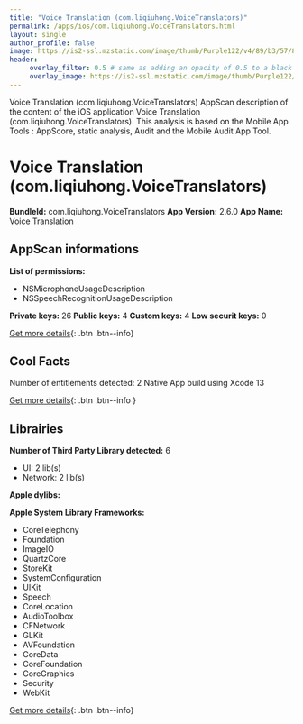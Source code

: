 ```yaml
---
title: "Voice Translation (com.liqiuhong.VoiceTranslators)"
permalink: /apps/ios/com.liqiuhong.VoiceTranslators.html
layout: single
author_profile: false
image: https://is2-ssl.mzstatic.com/image/thumb/Purple122/v4/89/b3/57/89b35771-b432-ec07-99ee-59a8d204d9bf/AppIcon-1x_U007emarketing-0-5-0-sRGB-85-220.png/512x512bb.jpg
header: 
     overlay_filter: 0.5 # same as adding an opacity of 0.5 to a black background
     overlay_image: https://is2-ssl.mzstatic.com/image/thumb/Purple122/v4/89/b3/57/89b35771-b432-ec07-99ee-59a8d204d9bf/AppIcon-1x_U007emarketing-0-5-0-sRGB-85-220.png/512x512bb.jpg
---
```

Voice Translation (com.liqiuhong.VoiceTranslators) AppScan description of the content of the iOS application Voice Translation (com.liqiuhong.VoiceTranslators). This analysis is based on the Mobile App Tools : AppScore, static analysis, Audit and the Mobile Audit App Tool.

# Voice Translation (com.liqiuhong.VoiceTranslators)

**BundleId:** com.liqiuhong.VoiceTranslators
**App Version:** 2.6.0
**App Name:** Voice Translation


## AppScan informations 

**List of permissions:** 
- NSMicrophoneUsageDescription
- NSSpeechRecognitionUsageDescription
  
  
**Private keys:** 26
**Public keys:** 4
**Custom keys:** 4
**Low securit keys:** 0
  
[Get more details](/pricing.html){: .btn .btn--info}

## Cool Facts

Number of entitlements detected: 2
Native App
build using Xcode 13
  
[Get more details](/pricing.html){: .btn .btn--info }

## Librairies 
**Number of Third Party Library detected:** 6
- UI: 2 lib(s)
- Network: 2 lib(s)


**Apple dylibs:**


**Apple System Library Frameworks:**
- CoreTelephony
- Foundation
- ImageIO
- QuartzCore
- StoreKit
- SystemConfiguration
- UIKit
- Speech
- CoreLocation
- AudioToolbox
- CFNetwork
- GLKit
- AVFoundation
- CoreData
- CoreFoundation
- CoreGraphics
- Security
- WebKit


  
[Get more details](/pricing.html){: .btn .btn--info}

